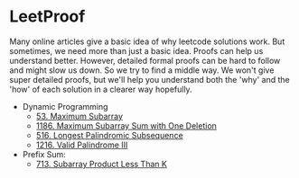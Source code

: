 # LeetProof

Many online articles give a basic idea of why leetcode solutions work. But sometimes, we need more than just a basic idea. Proofs can help us understand better. However, detailed formal proofs can be hard to follow and might slow us down. So we try to find a middle way. We won't give super detailed proofs, but we'll help you understand both the 'why' and the 'how' of each solution in a clearer way hopefully.

- Dynamic Programming
    - [53. Maximum Subarray](53.%20Maximum%20Subarray.md)
    - [1186. Maximum Subarray Sum with One Deletion](1186.%20Maximum%20Subarray%20Sum%20with%20One%20Deletion.md)
    - [516. Longest Palindromic Subsequence](516.%20Longest%20Palindromic%20Subsequence.md)
    - [1216. Valid Palindrome III](1216.%20Valid%20Palindrome%20III.md)
- Prefix Sum:
    - [713. Subarray Product Less Than K](713.%20Subarray%20Product%20Less%20Than%20K.md)
